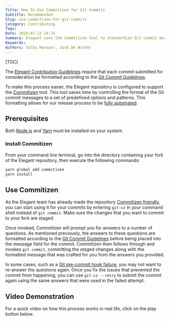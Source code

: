 ```yaml
---
Title: How To Use Commitizen for Git Commits
Subtitle: Recommended
Slug: use-commitizen-for-git-commits
Category: Contributing
Tags:
Date: 2019-07-22 14:15
Summary: Elegant uses the Commitizen tool to standardize Git commit messages across the project.
Keywords:
Authors: Talha Mansoor, Jack De Winter
---
```


[TOC]

The [Elegant Contribution Guidelines]({filename}./contributing-to-the-project.md) require that
each commit submitted for consideration be formatted according to the
[Git Commit Guidelines]({filename}./git-commit-guidelines.md).

To make this process easier, the Elegant repository is configured to support the
[Commitizen](https://github.com/commitizen/cz-cli) tool. This tool saves time by controlling
the format of the Git commit messages to a set of predefined options and patterns. This
formatting allows for our release process to be
[fully automated]({filename}./automated-release.md).

## Prerequisites

Both [Node.js](https://nodejs.org/en/download/) and [Yarn](https://yarnpkg.com/en/docs/install)
must be installed on your system.

### Install Commitizen

From your command line terminal, go into the directory containing your fork of the Elegant
repository, then execute the following commands:

```bash
yarn global add commitizen
yarn install
```

## Use Commitizen

As the Elegant team has already made the repository
[Commitizen friendly](https://github.com/commitizen/cz-cli#making-your-repo-commitizen-friendly),
you can start using it for your commits by entering `git-cz` in your command shell instead
of `git commit`. Make sure the changes that you want to commit to your fork are staged.

Once invoked, Commitizen will prompt you for answers to a number of questions. As mentioned
previously, the answers to these questions are formatted according to the
[Git Commit Guidelines]({filename}./git-commit-guidelines.md)
before being placed into the message field for the commit. Commitizen then follows through and
invokes `git commit`, committing the staged changes along with the formatted message that was
crafted for you from the answers you provided.

In some cases, such as a [Git pre-commit hook failure]({filename}./pre-commit.md), you may
not want to re-answer the questions again. Once you fix the issues that prevented the
commit from happening, you can use `git-cz --retry` to submit the commit again using the same
answers that were used in the failed attempt.

## Video Demonstration

For a quick video on how this process works in real life, click on the play button below.

<script id="asciicast-258540" src="https://asciinema.org/a/258540.js" async></script>
